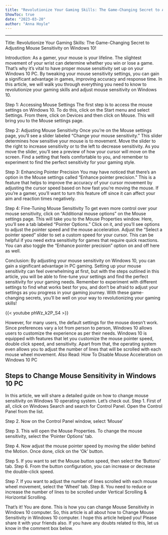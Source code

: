 ```yaml
---
title: "Revolutionize Your Gaming Skills: The Game-Changing Secret to Adjusting Mouse Sensitivity on Windows 10!"
ShowToc: true 
date: "2023-03-20"
author: "Anna Hoyle"
---
```

*****
Title: Revolutionize Your Gaming Skills: The Game-Changing Secret to Adjusting Mouse Sensitivity on Windows 10!

Introduction:
As a gamer, your mouse is your lifeline. The slightest movement of your wrist can determine whether you win or lose a game. That’s why it’s vital to have proper mouse sensitivity set up on your Windows 10 PC. By tweaking your mouse sensitivity settings, you can gain a significant advantage in games, improving accuracy and response time. In this article, we will walk you through everything you need to know to revolutionize your gaming skills and adjust mouse sensitivity on Windows 10.

Step 1: Accessing Mouse Settings
The first step is to access the mouse settings on Windows 10. To do this, click on the Start menu and select Settings. From there, click on Devices and then click on Mouse. This will bring you to the Mouse settings page.

Step 2: Adjusting Mouse Sensitivity
Once you’re on the Mouse settings page, you’ll see a slider labeled “Change your mouse sensitivity.” This slider determines how sensitive your mouse is to movement. Move the slider to the right to increase sensitivity or to the left to decrease sensitivity. As you move the slider, you’ll see a preview of how your cursor will move on the screen. Find a setting that feels comfortable to you, and remember to experiment to find the perfect sensitivity for your gaming style.

Step 3: Enhancing Pointer Precision
You may have noticed that there’s an option in the Mouse settings called “Enhance pointer precision.” This is a feature that helps to improve the accuracy of your cursor movement by adjusting the cursor speed based on how fast you’re moving the mouse. If you’re a gamer, you’ll want to turn this feature off since it can affect your aim and reaction times negatively.

Step 4: Fine-Tuning Mouse Sensitivity
To get even more control over your mouse sensitivity, click on “Additional mouse options” on the Mouse settings page. This will take you to the Mouse Properties window. Here, you’ll see a tab labeled “Pointer Options.” Click on it, and you’ll see options to adjust the pointer speed and the mouse acceleration. Adjust the “Select a pointer speed” slider to set a custom speed for your cursor. This can be helpful if you need extra sensitivity for games that require quick reactions. You can also toggle the “Enhance pointer precision” option on and off here as well.

Conclusion:
By adjusting your mouse sensitivity on Windows 10, you can gain a significant advantage in PC gaming. Setting up your mouse sensitivity can feel overwhelming at first, but with the steps outlined in this article, you will be able to fine-tune your settings and find the perfect sensitivity for your gaming needs. Remember to experiment with different settings to find what works best for you, and don’t be afraid to adjust your settings as you progress in your gaming journey. With these game-changing secrets, you’ll be well on your way to revolutionizing your gaming skills!

{{< youtube phWz_k2P_S4 >}} 



However, for many users, the default settings for the mouse doesn’t work. Since preferences vary a lot from person to person, Windows 10 allows users to customize the experience as per their needs.
Windows 10 is equipped with features that let you customize the mouse pointer speed, double click speed, and sensitivity. Apart from that, the operating system even allows you to adjust the number of lines that will be scrolled with each mouse wheel movement.
Also Read: How To Disable Mouse Acceleration on Windows 10 PC

 
## Steps to Change Mouse Sensitivity in Windows 10 PC


In this article, we will share a detailed guide on how to change mouse sensitivity on Windows 10 operating system. Let’s check out.
Step 1. First of all, click on Windows Search and search for Control Panel. Open the Control Panel from the list.

Step 2. Now on the Control Panel window, select ‘Mouse’

Step 3. This will open the Mouse Properties. To change the mouse sensitivity, select the ‘Pointer Options’ tab.

Step 4. Now adjust the mouse pointer speed by moving the slider behind the Motion. Once done, click on the ‘Ok’ button.

Step 5. If you want to set the Mouse button speed, then select the ‘Buttons’ tab.
Step 6. From the button configuration, you can increase or decrease the double-click speed.

Step 7. If you want to adjust the number of lines scrolled with each mouse wheel movement, select the ‘Wheel’ tab.
Step 8. You need to reduce or increase the number of lines to be scrolled under Vertical Scrolling & Horizontal Scrolling.

That’s it! You are done. This is how you can change Mouse Sensitivity in Windows 10 computer.
So, this article is all about how to Change Mouse Sensitivity in Windows 10 computer. I hope this article helped you! Please share it with your friends also. If you have any doubts related to this, let us know in the comment box below.




